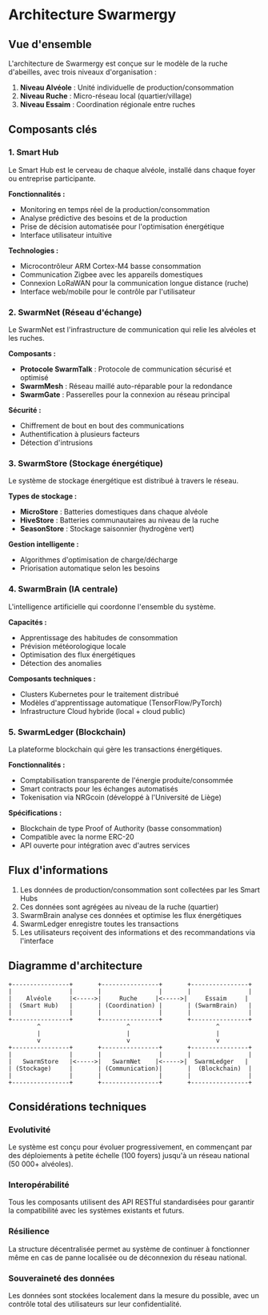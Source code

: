 # Architecture Swarmergy

## Vue d'ensemble

L'architecture de Swarmergy est conçue sur le modèle de la ruche d'abeilles, avec trois niveaux d'organisation :

1. **Niveau Alvéole** : Unité individuelle de production/consommation
2. **Niveau Ruche** : Micro-réseau local (quartier/village)
3. **Niveau Essaim** : Coordination régionale entre ruches

## Composants clés

### 1. Smart Hub

Le Smart Hub est le cerveau de chaque alvéole, installé dans chaque foyer ou entreprise participante.

**Fonctionnalités :**
- Monitoring en temps réel de la production/consommation
- Analyse prédictive des besoins et de la production
- Prise de décision automatisée pour l'optimisation énergétique
- Interface utilisateur intuitive

**Technologies :**
- Microcontrôleur ARM Cortex-M4 basse consommation
- Communication Zigbee avec les appareils domestiques
- Connexion LoRaWAN pour la communication longue distance (ruche)
- Interface web/mobile pour le contrôle par l'utilisateur

### 2. SwarmNet (Réseau d'échange)

Le SwarmNet est l'infrastructure de communication qui relie les alvéoles et les ruches.

**Composants :**
- **Protocole SwarmTalk** : Protocole de communication sécurisé et optimisé
- **SwarmMesh** : Réseau maillé auto-réparable pour la redondance
- **SwarmGate** : Passerelles pour la connexion au réseau principal

**Sécurité :**
- Chiffrement de bout en bout des communications
- Authentification à plusieurs facteurs
- Détection d'intrusions

### 3. SwarmStore (Stockage énergétique)

Le système de stockage énergétique est distribué à travers le réseau.

**Types de stockage :**
- **MicroStore** : Batteries domestiques dans chaque alvéole
- **HiveStore** : Batteries communautaires au niveau de la ruche
- **SeasonStore** : Stockage saisonnier (hydrogène vert)

**Gestion intelligente :**
- Algorithmes d'optimisation de charge/décharge
- Priorisation automatique selon les besoins

### 4. SwarmBrain (IA centrale)

L'intelligence artificielle qui coordonne l'ensemble du système.

**Capacités :**
- Apprentissage des habitudes de consommation
- Prévision météorologique locale
- Optimisation des flux énergétiques
- Détection des anomalies

**Composants techniques :**
- Clusters Kubernetes pour le traitement distribué
- Modèles d'apprentissage automatique (TensorFlow/PyTorch)
- Infrastructure Cloud hybride (local + cloud public)

### 5. SwarmLedger (Blockchain)

La plateforme blockchain qui gère les transactions énergétiques.

**Fonctionnalités :**
- Comptabilisation transparente de l'énergie produite/consommée
- Smart contracts pour les échanges automatisés
- Tokenisation via NRGcoin (développé à l'Université de Liège)

**Spécifications :**
- Blockchain de type Proof of Authority (basse consommation)
- Compatible avec la norme ERC-20
- API ouverte pour intégration avec d'autres services

## Flux d'informations

1. Les données de production/consommation sont collectées par les Smart Hubs
2. Ces données sont agrégées au niveau de la ruche (quartier)
3. SwarmBrain analyse ces données et optimise les flux énergétiques
4. SwarmLedger enregistre toutes les transactions
5. Les utilisateurs reçoivent des informations et des recommandations via l'interface

## Diagramme d'architecture

```
+----------------+       +----------------+       +----------------+
|                |       |                |       |                |
|    Alvéole     |<----->|     Ruche     |<----->|     Essaim     |
|  (Smart Hub)   |       | (Coordination) |       | (SwarmBrain)   |
|                |       |                |       |                |
+----------------+       +----------------+       +----------------+
        ^                        ^                        ^
        |                        |                        |
        v                        v                        v
+----------------+       +----------------+       +----------------+
|                |       |                |       |                |
|   SwarmStore   |<----->|   SwarmNet    |<----->|  SwarmLedger   |
| (Stockage)     |       | (Communication)|       |  (Blockchain)  |
|                |       |                |       |                |
+----------------+       +----------------+       +----------------+
```

## Considérations techniques

### Evolutivité
Le système est conçu pour évoluer progressivement, en commençant par des déploiements à petite échelle (100 foyers) jusqu'à un réseau national (50 000+ alvéoles).

### Interopérabilité
Tous les composants utilisent des API RESTful standardisées pour garantir la compatibilité avec les systèmes existants et futurs.

### Résilience
La structure décentralisée permet au système de continuer à fonctionner même en cas de panne localisée ou de déconnexion du réseau national.

### Souveraineté des données
Les données sont stockées localement dans la mesure du possible, avec un contrôle total des utilisateurs sur leur confidentialité.